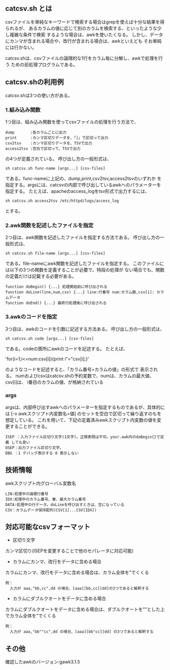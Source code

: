 ## catcsv.sh とは

csvファイルを単純なキーワードで検索する場合はgrepを使えば十分な結果を得られるが、
あるカラムの値に応じて別のカラムを検索する、といったような少し複雑な条件で検索
するような場合は、awkを使いたくなる。
しかし、データにカンマが含まれる場合や、改行が含まれる場合は、awkといえども
そお単純には行かない。

catcsv.shは、csvファイルの論理的な1行をカラム毎に分解し、awkで処理を行う
ための前処理プログラムである。

## catcsv.shの利用例

catcsv.shは3つの使い方がある。

### 1.組み込み関数

1つ目は、組み込み関数を使ってcsvファイルの処理を行う方法で、

```
dump       :各カラムごとに出力
print      :カンマ区切りデータを、「|」で区切って出力
csv2tsv    :カンマ区切りデータを、TSVで出力
access2tsv :空白で区切って、TSVで出力
```

の4つが定義されている。
呼び出し方の一般形式は、

`sh catcsv.sh func-name [args...] [csv-files]`

である。func-nameに上記の、dump,print,csv2tsv,access2tsvのいずれか
を指定する。argsには、catcsvの内部で呼び出しているawkへのパラメーターを
指定する。
たとえば、apacheのaccess_logをtsv形式で出力するには、

`sh catcsv.sh access2tsv /etc/httpd/logs/access_log`

とする。

### 2.awk関数を記述したファイルを指定

2つ目は、awk関数を記述したファイルを指定する方法である。
呼び出し方の一般形式は、

`sh catcsv.sh file-name [args...] [csv-files]`

である。file-nameにawk関数を記述したファイルを指定する。
このファイルには以下の3つの関数を定義することが必要で、特段の処理が
ない場合でも、関数の定義だけは記載する必要がある。

```
function doBegin() {...} 処理開始前に呼び出される
function doLine(line,num,csv) {...} line:行番号 num:カラム数,csv[i]: カラ ムデータ
function doEnd() {...} 最終行処理後に呼び出される
```

### 3.awkのコードを指定

3つ目は、awkのコードを引数に記述する方法ある。
呼び出し方の一般形式は、

`sh catcsv.sh code [args...] [csv-files]`

である。codeの箇所にawkのコードを記述する。
たとえば、

'for(i=1;i<=num:csv[i]){print i"="csv[i];}'

のようなコードを記述すると、「カラム番号=カラムの値」の形式で
表示される。
numおよびcsvはcatcsv.shの予約変数で、numは、カラムの最大値、csv[i]は、
i番目のカラムの値、が格納されている

### args

argsは、内部呼び出すawkへのパラメーターを指定するものであるが、具体的には
[-v awkスクリプト内変数名=値] のセットを空白で区切って繰り返すのもを想定している。
これを用いて、下記の定義済みawkスクリプト内変数の値を変更することができる。

```
ISEP ：入力ファイル区切り文字(1文字)。正規表現は不可。your.awk内のdoBegin{}で定義 しても良い
OSEP：出力ファイル区切り文字。
DBG ：1 デバッグ表示する 0 表示しない
```

## 技術情報

awkスクリプト内グローバル変数名

```
LIN:処理中の論理行番号
IDX:処理中のカラム番号、兼、最大カラム番号
DATA:処理中の行データ。doLineを呼び出すときは、空になっている
CSV：カラムデータ保持配列(CSV[1]...CSV[IDX])
```

## 対応可能なcsvフォーマット

- 区切り文字

カンマ区切り(ISEPを変更することで他のセパレータに対応可能)

- カラムにカンマ、改行をデータに含める場合

カラムにカンマ、改行をデータに含める場合は、カラム全体を"でくくる
```
例：
  入力が aaa,"bb,cc",dd の場合、[aaa][bb,cc][dd]の3つであると解釈する
```

- カラムにダブルクオートをデータに含める場合

カラムにダブルクオートをデータに含める場合は、ダブルクオートを""とした上でカラム全体を"でくくる

```
例：
  入力が aaa,"bb""cc",dd の場合、[aaa][bb"cc][dd] の3つであると解釈する
```

## その他

確認したawkのバージョン:gawk3.1.5
